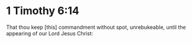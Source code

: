 # 1 Timothy 6:14

That thou keep [this] commandment without spot, unrebukeable, until the appearing of our Lord Jesus Christ: